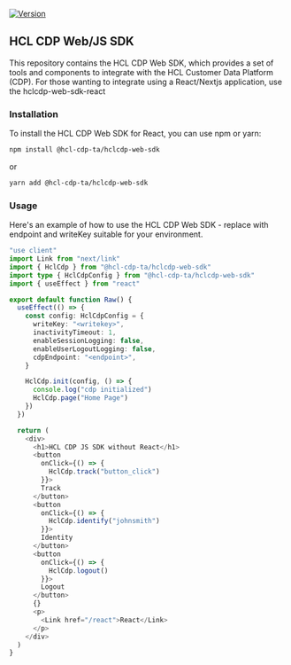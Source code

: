 [![Version](https://img.shields.io/github/v/release/HCL-CDP-TA/hclcdp-web-sdk)](https://github.com/HCL-CDP-TA/hclcdp-web-sdk/releases)

## HCL CDP Web/JS SDK

This repository contains the HCL CDP Web SDK, which provides a set of tools and components to integrate with the HCL Customer Data Platform (CDP). For those wanting to integrate using a React/Nextjs application, use the hclcdp-web-sdk-react

### Installation

To install the HCL CDP Web SDK for React, you can use npm or yarn:

```bash
npm install @hcl-cdp-ta/hclcdp-web-sdk
```

or

```bash
yarn add @hcl-cdp-ta/hclcdp-web-sdk
```

### Usage

Here's an example of how to use the HCL CDP Web SDK - replace with endpoint and writeKey suitable for your environment.

```typescript
"use client"
import Link from "next/link"
import { HclCdp } from "@hcl-cdp-ta/hclcdp-web-sdk"
import type { HclCdpConfig } from "@hcl-cdp-ta/hclcdp-web-sdk"
import { useEffect } from "react"

export default function Raw() {
  useEffect(() => {
    const config: HclCdpConfig = {
      writeKey: "<writekey>",
      inactivityTimeout: 1,
      enableSessionLogging: false,
      enableUserLogoutLogging: false,
      cdpEndpoint: "<endpoint>",
    }

    HclCdp.init(config, () => {
      console.log("cdp initialized")
      HclCdp.page("Home Page")
    })
  })

  return (
    <div>
      <h1>HCL CDP JS SDK without React</h1>
      <button
        onClick={() => {
          HclCdp.track("button_click")
        }}>
        Track
      </button>
      <button
        onClick={() => {
          HclCdp.identify("johnsmith")
        }}>
        Identity
      </button>
      <button
        onClick={() => {
          HclCdp.logout()
        }}>
        Logout
      </button>
      {}
      <p>
        <Link href="/react">React</Link>
      </p>
    </div>
  )
}
```
